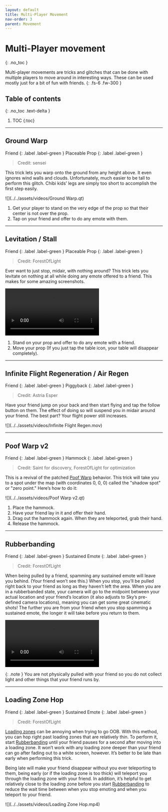 ```yaml
---
layout: default
title: Multi-Player Movement
nav-order: 3
parent: Movement
---
```


# Multi-Player movement
{: .no_toc }

Multi-player movements are tricks and glitches that can be done with multiple players to move around in interesting ways. These can be used mostly just for a bit of fun with friends.
{: .fs-6 .fw-300 }

## Table of contents
{: .no_toc .text-delta }

1. TOC
{:toc}

---

## Ground Warp

Friend
{: .label .label-green }
Placeable Prop
{: .label .label-green }

> Credit: sensei

This trick lets you warp onto the ground from any height above. It even ignores wind walls and clouds. Unfortunately, much easier to be tall to perform this glitch. Chibi kids’ legs are simply too short to accomplish the first step easily.

![](../../assets/videos/Ground Warp.qt)

1. Get your player to stand on the very edge of the prop so that their center is not over the prop.
2. Tap on your friend and offer to do any emote with them.

---

## Levitation / Stall

Friend
{: .label .label-green }
Placeable Prop
{: .label .label-green }

> Credit: ForestOfLight

Ever want to just stop, midair, with nothing around? This trick lets you levitate on nothing at all while doing any emote offered to a friend. This makes for some amazing screenshots.

![](../../assets/videos/Levitation.qt)

1. Stand on your prop and offer to do any emote with a friend.
2. Move your prop (If you just tap the table icon, your table will disappear completely).

---

## Infinite Flight Regeneration / Air Regen

Friend
{: .label .label-green }
Piggyback
{: .label .label-green }

> Credit: Astria Esper

Have your friend jump on your back and then start flying and tap the follow button on them. The effect of doing so will suspend you in midair around your friend. The best part? Your flight power still increases.

![](../../assets/videos/Infinite Flight Regen.mov)

---

## Poof Warp v2

Friend
{: .label .label-green }
Hammock
{: .label .label-green }

> Credit: Saint for discovery, ForestOfLight for optimization

This is a revival of the patched [Poof Warp](./patched/../../patched/pre-0.14.5/#poof-warp--disconnect-warp) behavior. This trick will take you to a spot under the map (with coordinates 0, 0, 0) called the "shadow spot" or "zero point." Here’s how to do it:

![](../../assets/videos/Poof Warp v2.qt)

1. Place the hammock.
2. Have your friend lay in it and offer their hand.
3. Drag out the hammock again. When they are teleported, grab their hand.
4. Release the hammock.

---

## Rubberbanding

Friend
{: .label .label-green }
Sustained Emote
{: .label .label-green }

> Credit: ForestOfLight

When being pulled by a friend, spamming any sustained emote will leave you behind. (Your friend won’t see this.) When you stop, you’ll be pulled right back to your friend as long as they haven’t left the area. When you are in a rubberbanded state, your camera will go to the midpoint between your actual location and your friend’s location (it also adjusts to Sky’s pre-defined camera locations), meaning you can get some great cinematic shots! The further you are from your friend when you stop spamming a sustained emote, the longer it will take before you return to them.

![](../../assets/videos/Rubberbanding.mp4)

{: .note }
You are not physically pulled with your friend so you do not collect light and other things that your friend runs by.

---

## Loading Zone Hop

Friend
{: .label .label-green }
Sustained Emote
{: .label .label-green }

> Credit: ForestOfLight

[Loading zones](../terms-and-methods/#reset-walls-and-loading-zones) can be annoying when trying to go OOB. With this method, you can hop right past loading zones that are relatively thin. To perform it, start [Rubberbanding](#rubberbanding) until your friend pauses for a second after moving into a loading zone. It won’t work with any loading zone deeper than your friend can go after fading out to a white screen, however. It’s better to be late than early when performing this trick.

Being late will make your friend disappear without you ever teleporting to them, being early (or if the loading zone is too thick) will teleport you through the loading zone with your friend. In addition, it’s helpful to get relatively close to the loading zone before you start [Rubberbanding](#rubberbanding) to reduce the wait time between when you stop emoting and when you teleport to your friend.

![](../../assets/videos/Loading Zone Hop.mp4)